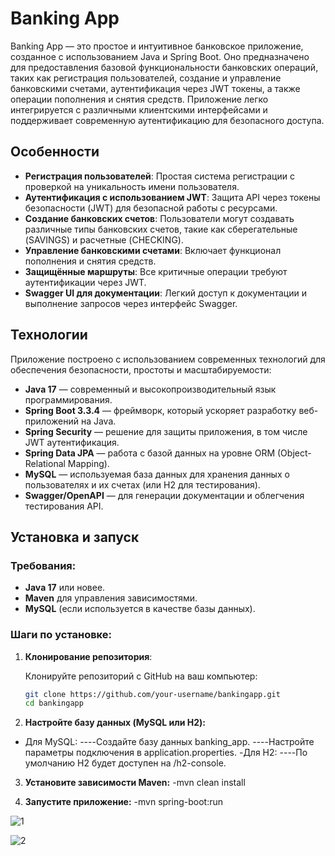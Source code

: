 # Banking App

Banking App — это простое и интуитивное банковское приложение, созданное с использованием Java и Spring Boot. Оно предназначено для предоставления базовой функциональности банковских операций, таких как регистрация пользователей, создание и управление банковскими счетами, аутентификация через JWT токены, а также операции пополнения и снятия средств. Приложение легко интегрируется с различными клиентскими интерфейсами и поддерживает современную аутентификацию для безопасного доступа.

## Особенности
- **Регистрация пользователей**: Простая система регистрации с проверкой на уникальность имени пользователя.
- **Аутентификация с использованием JWT**: Защита API через токены безопасности (JWT) для безопасной работы с ресурсами.
- **Создание банковских счетов**: Пользователи могут создавать различные типы банковских счетов, такие как сберегательные (SAVINGS) и расчетные (CHECKING).
- **Управление банковскими счетами**: Включает функционал пополнения и снятия средств.
- **Защищённые маршруты**: Все критичные операции требуют аутентификации через JWT.
- **Swagger UI для документации**: Легкий доступ к документации и выполнение запросов через интерфейс Swagger.
  
## Технологии
Приложение построено с использованием современных технологий для обеспечения безопасности, простоты и масштабируемости:
- **Java 17** — современный и высокопроизводительный язык программирования.
- **Spring Boot 3.3.4** — фреймворк, который ускоряет разработку веб-приложений на Java.
- **Spring Security** — решение для защиты приложения, в том числе JWT аутентификация.
- **Spring Data JPA** — работа с базой данных на уровне ORM (Object-Relational Mapping).
- **MySQL** — используемая база данных для хранения данных о пользователях и их счетах (или H2 для тестирования).
- **Swagger/OpenAPI** — для генерации документации и облегчения тестирования API.

## Установка и запуск

### Требования:
- **Java 17** или новее.
- **Maven** для управления зависимостями.
- **MySQL** (если используется в качестве базы данных).

### Шаги по установке:

1. **Клонирование репозитория**:
   
   Клонируйте репозиторий с GitHub на ваш компьютер:
   ```bash
   git clone https://github.com/your-username/bankingapp.git
   cd bankingapp

2. **Настройте базу данных (MySQL или H2):** 

- Для MySQL:
  ----Создайте базу данных banking_app.
----Настройте параметры подключения в application.properties.
-Для H2:
----По умолчанию H2 будет доступен на /h2-console.

3. **Установите зависимости Maven:** 
-mvn clean install

4. **Запустите приложение:** 
-mvn spring-boot:run

![1](https://github.com/user-attachments/assets/537a2eaa-97aa-4f4c-87a3-6a7efc15d609)

![2](https://github.com/user-attachments/assets/1c19c562-ef82-4eed-bf16-d0d147a4991f)












